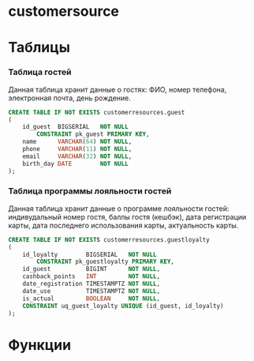 # customersource



# Таблицы
### Таблица гостей
Данная таблица хранит данные о гостях: ФИО, номер телефона, электронная почта, день рождение.
```sql
CREATE TABLE IF NOT EXISTS customerresources.guest
(
    id_guest  BIGSERIAL   NOT NULL
        CONSTRAINT pk_guest PRIMARY KEY,
    name      VARCHAR(64) NOT NULL,
    phone     VARCHAR(11) NOT NULL,
    email     VARCHAR(32) NOT NULL,
    birth_day DATE        NOT NULL
);
```

### Таблица программы лояльности гостей
Данная таблица хранит данные о программе лояльности гостей: индивудальный номер гостя, баллы гостя (кешбэк), дата регистрации карты, дата последнего использования карты, актуальность карты.
```sql
CREATE TABLE IF NOT EXISTS customerresources.guestloyalty
(
    id_loyalty        BIGSERIAL   NOT NULL
        CONSTRAINT pk_guestloyalty PRIMARY KEY,
    id_guest          BIGINT      NOT NULL,
    cashback_points   INT         NOT NULL,
    date_registration TIMESTAMPTZ NOT NULL,
    date_use          TIMESTAMPTZ NOT NULL,
    is_actual         BOOLEAN     NOT NULL,
    CONSTRAINT uq_guest_loyalty UNIQUE (id_guest, id_loyalty)
);
```

# Функции